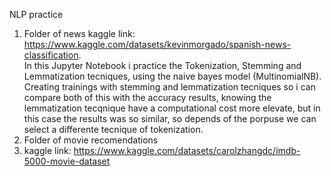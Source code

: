 NLP practice

1. Folder of news
   kaggle link: https://www.kaggle.com/datasets/kevinmorgado/spanish-news-classification. <br>
   In this Jupyter Notebook i practice the Tokenization, Stemming and Lemmatization tecniques, using the naive bayes model (MultinomialNB). Creating trainings with stemming and lemmatization tecniques so i can compare both of this with the accuracy results, knowing the lemmatization tecqnique have a computational cost more elevate, but in this case the results was so similar, so depends of the porpuse we can select a differente tecnique of tokenization.
3. Folder of movie recomendations
4. kaggle link: https://www.kaggle.com/datasets/carolzhangdc/imdb-5000-movie-dataset
